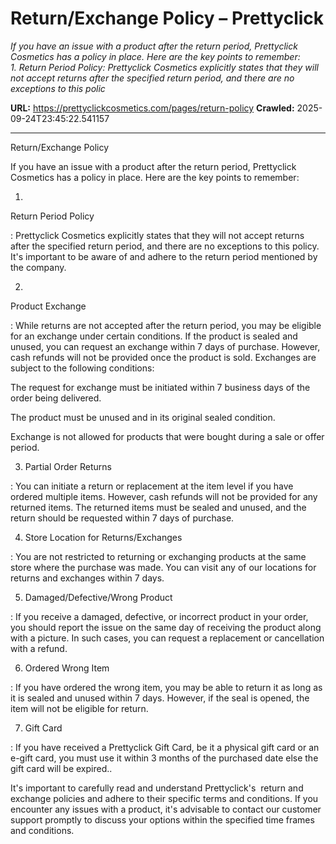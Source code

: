 # Return/Exchange Policy – Prettyclick

*If you have an issue with a product after the return period, Prettyclick Cosmetics has a policy in place. Here are the key points to remember:   1. Return Period Policy: Prettyclick Cosmetics explicitly states that they will not accept returns after the specified return period, and there are no exceptions to this polic*

**URL:** https://prettyclickcosmetics.com/pages/return-policy
**Crawled:** 2025-09-24T23:45:22.541157

---

Return/Exchange Policy

If you have an issue with a product after the return period, Prettyclick Cosmetics has a policy in place. Here are the key points to remember:

1.

Return Period Policy

: Prettyclick Cosmetics explicitly states that they will not accept returns after the specified return period, and there are no exceptions to this policy. It's important to be aware of and adhere to the return period mentioned by the company.

2.

Product Exchange

: While returns are not accepted after the return period, you may be eligible for an exchange under certain conditions. If the product is sealed and unused, you can request an exchange within 7 days of purchase. However, cash refunds will not be provided once the product is sold. Exchanges are subject to the following conditions:

The request for exchange must be initiated within 7 business days of the order being delivered.

The product must be unused and in its original sealed condition.

Exchange is not allowed for products that were bought during a sale or offer period.

3. Partial Order Returns

: You can initiate a return or replacement at the item level if you have ordered multiple items. However, cash refunds will not be provided for any returned items. The returned items must be sealed and unused, and the return should be requested within 7 days of purchase.

4. Store Location for Returns/Exchanges

: You are not restricted to returning or exchanging products at the same store where the purchase was made. You can visit any of our locations for returns and exchanges within 7 days.

5. Damaged/Defective/Wrong Product

: If you receive a damaged, defective, or incorrect product in your order, you should report the issue on the same day of receiving the product along with a picture. In such cases, you can request a replacement or cancellation with a refund.

6. Ordered Wrong Item

: If you have ordered the wrong item, you may be able to return it as long as it is sealed and unused within 7 days. However, if the seal is opened, the item will not be eligible for return.

7. Gift Card

: If you have received a Prettyclick Gift Card, be it a physical gift card or an e-gift card, you must use it within 3 months of the purchased date else the gift card will be expired..

It's important to carefully read and understand Prettyclick's  return and exchange policies and adhere to their specific terms and conditions. If you encounter any issues with a product, it's advisable to contact our customer support promptly to discuss your options within the specified time frames and conditions.